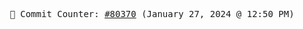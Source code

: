 <p align="center">
    <samp>
        📮 Commit Counter: <a href="https://github.com/Javascript-void0/Javascript-void0/commits/main">#80370</a> (January 27, 2024 @ 12:50 PM)
    </samp>
</p>